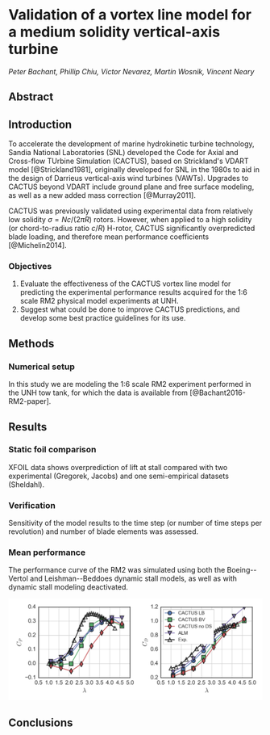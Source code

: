 # Validation of a vortex line model for a medium solidity vertical-axis turbine

_Peter Bachant, Phillip Chiu, Victor Nevarez, Martin Wosnik, Vincent Neary_


## Abstract


## Introduction

To accelerate the development of marine hydrokinetic turbine technology, Sandia
National Laboratories (SNL) developed the Code for Axial and Cross-flow TUrbine
Simulation (CACTUS), based on Strickland's VDART model [@Strickland1981],
originally developed for SNL in the 1980s to aid in the design of Darrieus
vertical-axis wind turbines (VAWTs). Upgrades to CACTUS beyond VDART include
ground plane and free surface modeling, as well as a new added mass correction
[@Murray2011].

CACTUS was previously validated using experimental data from relatively low
solidity $\sigma = Nc/(2 \pi R)$ rotors. However, when applied to a high
solidity (or chord-to-radius ratio $c/R$) H-rotor, CACTUS significantly
overpredicted blade loading, and therefore mean performance coefficients
[@Michelin2014].


### Objectives

1. Evaluate the effectiveness of the CACTUS vortex line model for predicting the
experimental performance results acquired for the 1:6 scale RM2 physical model
experiments at UNH.
2. Suggest what could be done to improve CACTUS predictions, and develop some
best practice guidelines for its use.


## Methods

### Numerical setup

In this study we are modeling the 1:6 scale RM2 experiment performed in the UNH
tow tank, for which the data is available from [@Bachant2016-RM2-paper].


## Results

### Static foil comparison

XFOIL data shows overprediction of lift at stall compared with two experimental
(Gregorek, Jacobs) and one semi-empirical datasets (Sheldahl).


### Verification

Sensitivity of the model results to the time step (or number of time steps per
revolution) and number of blade elements was assessed.


### Mean performance

The performance curve of the RM2 was simulated using both the Boeing--Vertol and
Leishman--Beddoes dynamic stall models, as well as with dynamic stall modeling
deactivated.

![RM2 performance curves simulated with CACTUS using the Boeing--Vertol, Leishman--Beddoes, and no dynamic stall model.](figures/perf-curves.png)


## Conclusions
